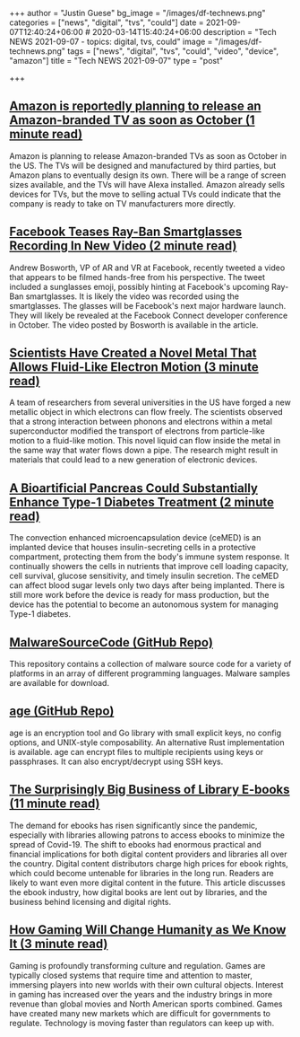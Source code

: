 +++
author = "Justin Guese"
bg_image = "/images/df-technews.png"
categories = ["news", "digital", "tvs", "could"]
date = 2021-09-07T12:40:24+06:00 # 2020-03-14T15:40:24+06:00
description = "Tech NEWS 2021-09-07 - topics: digital, tvs, could"
image = "/images/df-technews.png"
tags = ["news", "digital", "tvs", "could", "video", "device", "amazon"]
title = "Tech NEWS 2021-09-07"
type = "post"

+++

## [Amazon is reportedly planning to release an Amazon-branded TV as soon as October (1 minute read)](https://www.theverge.com/2021/9/2/22655016/amazon-branded-tv-television-tcl)

Amazon is planning to release Amazon-branded TVs as soon as October in the US. The TVs will be designed and manufactured by third parties, but Amazon plans to eventually design its own. There will be a range of screen sizes available, and the TVs will have Alexa installed. Amazon already sells devices for TVs, but the move to selling actual TVs could indicate that the company is ready to take on TV manufacturers more directly.

## [Facebook Teases Ray-Ban Smartglasses Recording In New Video (2 minute read)](https://uploadvr.com/facebook-ray-ban-smartglasses-tease/)

Andrew Bosworth, VP of AR and VR at Facebook, recently tweeted a video that appears to be filmed hands-free from his perspective. The tweet included a sunglasses emoji, possibly hinting at Facebook's upcoming Ray-Ban smartglasses. It is likely the video was recorded using the smartglasses. The glasses will be Facebook's next major hardware launch. They will likely be revealed at the Facebook Connect developer conference in October. The video posted by Bosworth is available in the article.

## [Scientists Have Created a Novel Metal That Allows Fluid-Like Electron Motion (3 minute read)](https://interestingengineering.com/scientists-created-novel-metal-allows-fluid-like-electron-motion)

A team of researchers from several universities in the US have forged a new metallic object in which electrons can flow freely. The scientists observed that a strong interaction between phonons and electrons within a metal superconductor modified the transport of electrons from particle-like motion to a fluid-like motion. This novel liquid can flow inside the metal in the same way that water flows down a pipe. The research might result in materials that could lead to a new generation of electronic devices.

## [A Bioartificial Pancreas Could Substantially Enhance Type-1 Diabetes Treatment (2 minute read)](https://interestingengineering.com/a-bioartificial-pancreas-could-substantially-enhance-type-1-diabetes-treatment)

The convection enhanced microencapsulation device (ceMED) is an implanted device that houses insulin-secreting cells in a protective compartment, protecting them from the body's immune system response. It continually showers the cells in nutrients that improve cell loading capacity, cell survival, glucose sensitivity, and timely insulin secretion. The ceMED can affect blood sugar levels only two days after being implanted. There is still more work before the device is ready for mass production, but the device has the potential to become an autonomous system for managing Type-1 diabetes.

## [MalwareSourceCode (GitHub Repo)](https://github.com/vxunderground/MalwareSourceCode)

This repository contains a collection of malware source code for a variety of platforms in an array of different programming languages. Malware samples are available for download.

## [age (GitHub Repo)](https://github.com/FiloSottile/age)

age is an encryption tool and Go library with small explicit keys, no config options, and UNIX-style composability. An alternative Rust implementation is available. age can encrypt files to multiple recipients using keys or passphrases. It can also encrypt/decrypt using SSH keys.

## [The Surprisingly Big Business of Library E-books (11 minute read)](https://www.newyorker.com/news/annals-of-communications/an-app-called-libby-and-the-surprisingly-big-business-of-library-e-books)

The demand for ebooks has risen significantly since the pandemic, especially with libraries allowing patrons to access ebooks to minimize the spread of Covid-19. The shift to ebooks had enormous practical and financial implications for both digital content providers and libraries all over the country. Digital content distributors charge high prices for ebook rights, which could become untenable for libraries in the long run. Readers are likely to want even more digital content in the future. This article discusses the ebook industry, how digital books are lent out by libraries, and the business behind licensing and digital rights.

## [How Gaming Will Change Humanity as We Know It (3 minute read)](https://www.bloombergquint.com/gadfly/how-gaming-will-change-humanity-as-we-know-it)

Gaming is profoundly transforming culture and regulation. Games are typically closed systems that require time and attention to master, immersing players into new worlds with their own cultural objects. Interest in gaming has increased over the years and the industry brings in more revenue than global movies and North American sports combined. Games have created many new markets which are difficult for governments to regulate. Technology is moving faster than regulators can keep up with.

